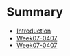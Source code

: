 # Summary

* [Introduction](README.md)
* [Week07-0407](Notes/Week07-0407.md)
* [Week07-0407](Week07-0407.md)

